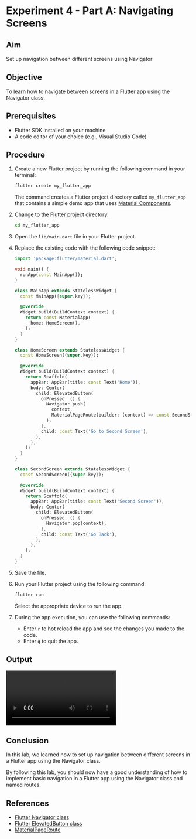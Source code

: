 # Experiment 4 - Part A:  **Navigating Screens**

## Aim
Set up navigation between different screens using Navigator

## Objective
To learn how to navigate between screens in a Flutter app using the Navigator class.

## Prerequisites
- Flutter SDK installed on your machine
- A code editor of your choice (e.g., Visual Studio Code)

## Procedure

1. Create a new Flutter project by running the following command in your terminal:
    ```cmd
    flutter create my_flutter_app
    ```
    The command creates a Flutter project directory called `my_flutter_app` that contains a simple demo app that uses [Material Components](https://m3.material.io/components).

2. Change to the Flutter project directory.
    ```cmd
    cd my_flutter_app
    ```
3. Open the `lib/main.dart` file in your Flutter project.

4. Replace the existing code with the following code snippet:
    ```dart
    import 'package:flutter/material.dart';

    void main() {
      runApp(const MainApp());
    }

    class MainApp extends StatelessWidget {
      const MainApp({super.key});

      @override
      Widget build(BuildContext context) {
        return const MaterialApp(
          home: HomeScreen(),
        );
      }
    }

    class HomeScreen extends StatelessWidget {
      const HomeScreen({super.key});

      @override
      Widget build(BuildContext context) {
        return Scaffold(
          appBar: AppBar(title: const Text('Home')),
          body: Center(
            child: ElevatedButton(
              onPressed: () {
                Navigator.push(
                  context,
                  MaterialPageRoute(builder: (context) => const SecondScreen()),
                );
              },
              child: const Text('Go to Second Screen'),
            ),
          ),
        );
      }
    }

    class SecondScreen extends StatelessWidget {
      const SecondScreen({super.key});

      @override
      Widget build(BuildContext context) {
        return Scaffold(
          appBar: AppBar(title: const Text('Second Screen')),
          body: Center(
            child: ElevatedButton(
              onPressed: () {
                Navigator.pop(context);
              },
              child: const Text('Go Back'),
            ),
          ),
        );
      }
    }
    ```

5. Save the file.

6. Run your Flutter project using the following command:
    ```cmd
    flutter run
    ```
    Select the appropriate device to run the app.

7. During the app execution, you can use the following commands:
    - Enter `r` to hot reload the app and see the changes you made to the code.
    - Enter `q` to quit the app.


## Output
<video controls src="exp_4_a_output.mp4" title="exp_4_a_output"></video>

## Conclusion

In this lab, we learned how to set up navigation between different screens in a Flutter app using the Navigator class.

By following this lab, you should now have a good understanding of how to implement basic navigation in a Flutter app using the Navigator class and named routes.

## References
- [Flutter Navigator class](https://api.flutter.dev/flutter/widgets/Navigator-class.html)
- [Flutter ElevatedButton class](https://api.flutter.dev/flutter/material/ElevatedButton-class.html)
- [MaterialPageRoute](https://api.flutter.dev/flutter/material/MaterialPageRoute-class.html)